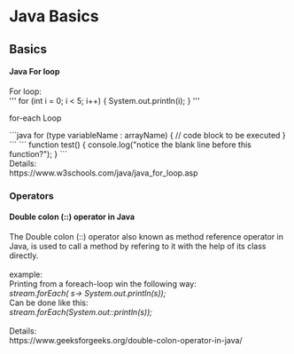 <h1>Java Basics</h1>

<h2>Basics</h2>
<h4>Java For loop</h4>
For loop: <br>
'''
for (int i = 0; i < 5; i++) {
  System.out.println(i);
}
'''
<br>
<p>for-each Loop</p>
```java
for (type variableName : arrayName) {
  // code block to be executed
}
```
```
function test() {
  console.log("notice the blank line before this function?");
}
```
<br>
Details: <br>
https://www.w3schools.com/java/java_for_loop.asp

<br>
<h3>Operators</h3>
<h4>Double colon (::) operator in Java</h4>
The Double colon (::) operator also known as method reference operator in Java, is used to call a method by refering to it with the help of its class directly.<br><br>
example:<br>
Printing from a foreach-loop win the following way: <br>
<i>stream.forEach( s-> System.out.println(s));</i><br>
Can be done like this:<br>
<i>stream.forEach(System.out::println(s));</i> <br>
<br>
Details: <br>
https://www.geeksforgeeks.org/double-colon-operator-in-java/